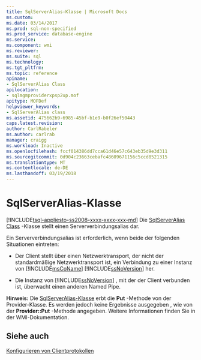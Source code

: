 ```yaml
---
title: SqlServerAlias-Klasse | Microsoft Docs
ms.custom: 
ms.date: 03/14/2017
ms.prod: sql-non-specified
ms.prod_service: database-engine
ms.service: 
ms.component: wmi
ms.reviewer: 
ms.suite: sql
ms.technology: 
ms.tgt_pltfrm: 
ms.topic: reference
apiname:
- SqlServerAlias Class
apilocation:
- sqlmgmproviderxpsp2up.mof
apitype: MOFDef
helpviewer_keywords:
- SqlServerAlias class
ms.assetid: 475662b9-6985-45bf-b1e9-b0f26ef50443
caps.latest.revision: 
author: CarlRabeler
ms.author: carlrab
manager: craigg
ms.workload: Inactive
ms.openlocfilehash: fccf014386dd7cca61d46e57c643eb35d9e3d311
ms.sourcegitcommit: 0d904c23663cebafc48609671156c5ccd8521315
ms.translationtype: MT
ms.contentlocale: de-DE
ms.lasthandoff: 03/19/2018
---
```

# <a name="sqlserveralias-class"></a>SqlServerAlias-Klasse
[!INCLUDE[tsql-appliesto-ss2008-xxxx-xxxx-xxx-md](../../../includes/tsql-appliesto-ss2008-xxxx-xxxx-xxx-md.md)]
  Die [SqlServerAlias Class](../../../relational-databases/wmi-provider-configuration-classes/sqlserveralias-class/sqlserveralias-class.md) -Klasse stellt einen Serververbindungsalias dar.  
  
 Ein Serververbindungsalias ist erforderlich, wenn beide der folgenden Situationen eintreten:  
  
-   Der Client stellt über einen Netzwerktransport, der nicht der standardmäßige Netzwerktransport ist, ein Verbindung zu einer Instanz von [!INCLUDE[msCoName](../../../includes/msconame-md.md)] [!INCLUDE[ssNoVersion](../../../includes/ssnoversion-md.md)] her.  
  
-   Die Instanz von [!INCLUDE[ssNoVersion](../../../includes/ssnoversion-md.md)] , mit der der Client verbunden ist, überwacht einen anderen Named Pipe.  
  
 **Hinweis:** Die [SqlServerAlias-Klasse](../../../relational-databases/wmi-provider-configuration-classes/sqlserveralias-class/sqlserveralias-class.md) erbt die **Put** -Methode von der Provider-Klasse. Es werden jedoch keine Ergebnisse ausgegeben , wie von der **Provider::Put** -Methode angegeben. Weitere Informationen finden Sie in der WMI-Dokumentation.  
  
## <a name="see-also"></a>Siehe auch  
 [Konfigurieren von Clientprotokollen](http://technet.microsoft.com/library/ms181035.aspx)  
  
  
